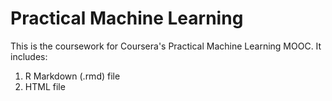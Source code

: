 # Practical Machine Learning
This is the coursework for Coursera's Practical Machine Learning MOOC. It includes: <br>
1. R Markdown (.rmd) file <br>
2. HTML file
